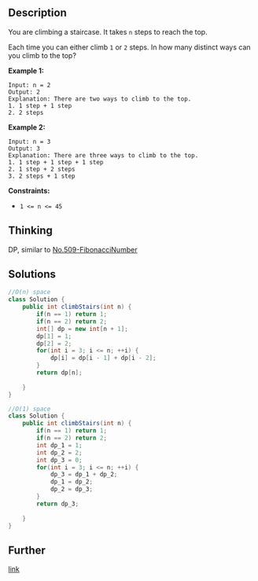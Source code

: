 ## Description

You are climbing a staircase. It takes `n` steps to reach the top.

Each time you can either climb `1` or `2` steps. In how many distinct ways can you climb to the top?

 

**Example 1:**

```
Input: n = 2
Output: 2
Explanation: There are two ways to climb to the top.
1. 1 step + 1 step
2. 2 steps
```

**Example 2:**

```
Input: n = 3
Output: 3
Explanation: There are three ways to climb to the top.
1. 1 step + 1 step + 1 step
2. 1 step + 2 steps
3. 2 steps + 1 step
```

 

**Constraints:**

- `1 <= n <= 45`

## Thinking

DP, similar to [No.509-FibonacciNumber](./No.509-FibonacciNumber.md)

## Solutions

~~~java
//O(n) space
class Solution {
    public int climbStairs(int n) {
        if(n == 1) return 1;
        if(n == 2) return 2;
        int[] dp = new int[n + 1];
        dp[1] = 1;
        dp[2] = 2;
        for(int i = 3; i <= n; ++i) {
            dp[i] = dp[i - 1] + dp[i - 2];
        }
        return dp[n];
        
    }
}

//O(1) space
class Solution {
    public int climbStairs(int n) {
        if(n == 1) return 1;
        if(n == 2) return 2;
        int dp_1 = 1;
        int dp_2 = 2;
        int dp_3 = 0;
        for(int i = 3; i <= n; ++i) {
            dp_3 = dp_1 + dp_2;
            dp_1 = dp_2;
            dp_2 = dp_3;
        }
        return dp_3;
        
    }
}
~~~



## Further

[link](https://leetcode.com/problems/climbing-stairs/discuss/25299/Basically-it's-a-fibonacci.)